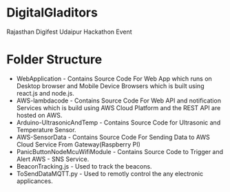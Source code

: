 # DigitalGladitors
Rajasthan Digifest Udaipur Hackathon Event

# Folder Structure
 - WebApplication - Contains Source Code For Web App which runs on Desktop browser and 
                    Mobile Device Browsers which is built using react.js and node.js.
 - AWS-lambdacode - Contains Source Code For Web API and notification Services which is
                    build using AWS Cloud Platform and the REST API are hosted on AWS.
 - Arduino-UltrasonicAndTemp - Contains Source Code for Ultrasonic and Temperature Sensor.
 - AWS-SensorData - Contains Source Code For Sending Data to AWS Cloud Service From Gateway(Raspberry PI)
 - PanicButtonNodeMcuWifiModule - Contains Source Code to Trigger and Alert AWS - SNS Service.
 - BeaconTracking.js - Used to track the beacons.
 - ToSendDataMQTT.py - Used to remotly control the any electronic applicances.
 
